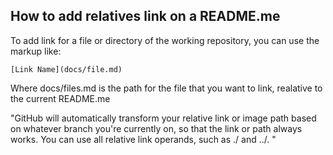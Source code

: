 ## How to add relatives link on a README.me

To add link for a file or directory of the working repository, you can use the markup like:

`[Link Name](docs/file.md)`

Where docs/files.md is the path for the file that you want to link, realative to the current README.me 

"GitHub will automatically transform your relative link or image path based on whatever branch you're currently on, so that the link or path always works. You can use all relative link operands, such as ./ and ../. "